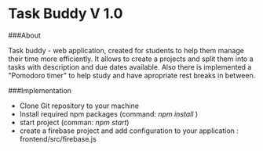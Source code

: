 # Task Buddy V 1.0

###About

Task buddy - web application, created for students to help them manage their time more efficiently. It allows to create a projects and split them into a tasks with description and due dates available. Also there is implemented a "Pomodoro timer" to help study and have apropriate rest breaks in between. 

###Implementation

- Clone Git repository to your machine
- Install required npm packages (command: *npm install* )
- start project (comman: *npm start*)
- create a firebase project and add configuration to your application : frontend/src/firebase.js
